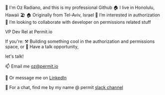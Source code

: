 👋 I'm Oz Radiano, and this is my professional Github
🏠 I live in Honolulu, Hawaii 🏖️
🏠 Originally from Tel-Aviv, Israel
👀 I’m interested in authorization
💞️ I’m looking to collaborate with developer on permissions related stuff

VP Dev Rel at Permit.io 

If you're:
⚒️ Building something cool in the authorization and permissions space, or 
🎤 Have a talk opportunity, 

let's talk!

📫 Email me [oz@permit.io](mailto:oz@permit.io)

📨 Or message me on [LinkedIn](https://www.linkedin.com/in/ozradiano/)

🧑 For a chat, find me by my name @ permit [slack channel](https://join.slack.com/t/permit-io/shared_invite/zt-nz6yjgnp-RlP9rtOPwO0n0aH_vLbmBQ)

